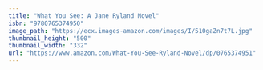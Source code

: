 ```yaml
---
title: "What You See: A Jane Ryland Novel"
isbn: "9780765374950"
image_path: "https://ecx.images-amazon.com/images/I/510gaZn7t7L.jpg"
thumbnail_height: "500"
thumbnail_width: "332"
url: "https://www.amazon.com/What-You-See-Ryland-Novel/dp/0765374951"
---
```

